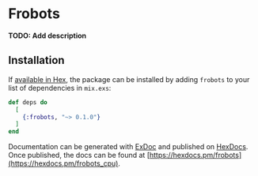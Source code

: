 # Frobots

**TODO: Add description**

## Installation

If [available in Hex](https://hex.pm/docs/publish), the package can be installed
by adding `frobots` to your list of dependencies in `mix.exs`:

```elixir
def deps do
  [
    {:frobots, "~> 0.1.0"}
  ]
end
```

Documentation can be generated with [ExDoc](https://github.com/elixir-lang/ex_doc)
and published on [HexDocs](https://hexdocs.pm). Once published, the docs can
be found at [https://hexdocs.pm/frobots](https://hexdocs.pm/frobots_cpu).

